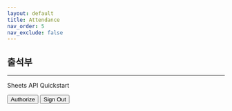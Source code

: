 ```yaml
---
layout: default
title: Attendance
nav_order: 5
nav_exclude: false
---
```

## 출석부

- - -

<p>Sheets API Quickstart</p>

<!--Add buttons to initiate auth sequence and sign out-->
<button id="authorize_button" onclick="handleAuthClick()">Authorize</button>
<button id="signout_button" onclick="handleSignoutClick()">Sign Out</button>

<pre id="content" style="white-space: pre-wrap;"></pre>

<script type="text/javascript">
     const CLIENT_ID = '110007993587368451529';
     const API_KEY = 'AIzaSyCK53c3ug2uQREiYGqpAXt_B8rP6A9Vbg0';
     const DISCOVERY_DOC = 'https://sheets.googleapis.com/$discovery/rest?version=v4';
     const SCOPES = 'https://www.googleapis.com/auth/spreadsheets';

     let tokenClient;
     let gapiInited = false;
     let gisInited = false;

     document.getElementById('authorize_button').style.visibility = 'hidden';
     document.getElementById('signout_button').style.visibility = 'hidden';
     function gapiLoaded() {
     gapi.load('client', initializeGapiClient);
     }

     async function initializeGapiClient() {
     await gapi.client.init({
     apiKey: API_KEY,
     discoveryDocs: [DISCOVERY_DOC],
     });
     gapiInited = true;
     maybeEnableButtons();
     }

     function gisLoaded() {
     tokenClient = google.accounts.oauth2.initTokenClient({
     client_id: CLIENT_ID,
     scope: SCOPES,
     callback: '', 
     });
     gisInited = true;
     maybeEnableButtons();
     }

     function maybeEnableButtons() {
     if (gapiInited && gisInited) {
     document.getElementById('authorize_button').style.visibility = 'visible';
     }
     }

     function handleAuthClick() {
     tokenClient.callback = async (resp) => {
     if (resp.error !== undefined) {
          throw (resp);
     }
     document.getElementById('signout_button').style.visibility = 'visible';
     document.getElementById('authorize_button').innerText = 'Refresh';
     await listMajors();
     };

     if (gapi.client.getToken() === null) {
     tokenClient.requestAccessToken({prompt: 'consent'});
     } else {
     tokenClient.requestAccessToken({prompt: ''});
     }
     }

     function handleSignoutClick() {
     const token = gapi.client.getToken();
     if (token !== null) {
     google.accounts.oauth2.revoke(token.access_token);
     gapi.client.setToken('');
     document.getElementById('content').innerText = '';
     document.getElementById('authorize_button').innerText = 'Authorize';
     document.getElementById('signout_button').style.visibility = 'hidden';
     }
     }

     async function listMajors() {
     let response;
     try {
     response = await gapi.client.sheets.spreadsheets.values.get({
          spreadsheetId: '1X3ZtRWpwc5G22bFo0dTFgs7UTjwW-mMY5cn_bEVIabw',
          range: 'Test!A1:E',
     });
     } catch (err) {
     document.getElementById('content').innerText = err.message;
     return;
     }
     const range = response.result;
     if (!range || !range.values || range.values.length == 0) {
     document.getElementById('content').innerText = 'No values found.';
     return;
     }
     const output = range.values.reduce(
          (str, row) => `${str}${row[0]}, ${row[4]}\n`,
          'Name, Major:\n');
     document.getElementById('content').innerText = output;
     }
</script>
<script async defer src="https://apis.google.com/js/api.js" onload="gapiLoaded()"></script>
<script async defer src="https://accounts.google.com/gsi/client" onload="gisLoaded()"></script>